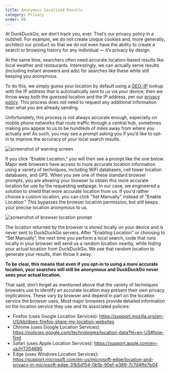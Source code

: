 ```yaml
---
title: Anonymous Localized Results
category: Privacy
order: 99
---
```


<p>
    At DuckDuckGo, we don’t track you, ever. That’s our privacy policy in a nutshell. For example, we do not create unique cookies and, more generally, architect our product so that we do not even have the ability to create a search or browsing history for any individual — it’s privacy by design.
</p>

<p>
    At the same time, searchers often need accurate location-based results like local weather and restaurants. Interestingly, we can actually serve results (including instant answers and ads) for searches like these while still keeping you anonymous.
</p>

<p>
    To do this, we simply guess your location by default using a <a href="https://en.wikipedia.org/wiki/Internet_geolocation">GEO::IP</a> lookup with the IP address that is automatically sent to us via your device; then we throw away both the guessed location and the IP address, per our <a href="https://duckduckgo.com/privacy">privacy policy</a>. This process does not need to request any additional information than what you are already sending.
</p>

<p>
    Unfortunately, this process is not always accurate enough, especially on mobile phone networks that route traffic through a central hub, sometimes making you appear to us to be hundreds of miles away from where you actually are! As such, you may see a prompt asking you if you’d like to opt-in to improve the accuracy of your local search results.
</p>

<img alt="screenshot of warning screen" src="{{ site.baseurl }}/images/desktop_pul_prompt.png" />
<p>
    If you click “Enable Location,” you will then see a prompt like the one below. Major web browsers have access to more accurate location information using a variety of techniques, including WiFi databases, cell tower location databases, and GPS. When you see one of these standard browser prompts, you are allowing your browser to obtain this more accurate location for use by the requesting webpage. In our case, we engineered a solution to shield that more accurate location from us. If you'd rather choose a custom location, you can click "Set Manually" instead of "Enable Location." This bypasses the browser location permission, but still keeps your precise location anonymous to us.
</p>

<img alt="screenshot of browser location prompt" src="{{ site.baseurl }}/images/6631305e26ef2563263b3eb1c83b2a9e.png" />
<p>
    The location returned by the browser is stored locally on your device and is never sent to DuckDuckGo servers. After “Enabling Location” or choosing to “Set Manually”, the next time you perform a local search, code that runs locally in your browser will send us a random location nearby, while hiding your actual location from DuckDuckGo. We use that random location to generate your results, then throw it away.
</p>

<p>
    <strong>To be clear, this means that even if you opt-in to using a more accurate location, your searches will still be anonymous and DuckDuckGo never sees your actual location.</strong>
</p>

<p>
    That said, don’t forget as mentioned above that the variety of techniques browsers use to identify an accurate location may present their own privacy implications. These vary by browser and depend in part on the location service the browser uses. Most major browsers provide detailed information on the location service they use and its associated policies:
</p>
<ul>
    <li>
        Firefox (uses Google Location Services):
        <a href="https://support.mozilla.org/en-US/kb/does-firefox-share-my-location-websites">https://support.mozilla.org/en-US/kb/does-firefox-share-my-location-websites</a>
    </li>
    <li>
        Chrome (uses Google Location Services):
        <a href="https://policies.google.com/technologies/location-data?hl=en-US#how-find">https://policies.google.com/technologies/location-data?hl=en-US#how-find</a>
    </li>
    <li>
        Safari (uses Apple Location Services):
        <a href="https://support.apple.com/en-us/HT204690">https://support.apple.com/en-us/HT204690</a>
    </li>
    <li>
        Edge (uses Windows Location Services):
        <a href="https://support.microsoft.com/en-us/microsoft-edge/location-and-privacy-in-microsoft-edge-31b5d154-0b1b-90ef-e389-7c7d4ffe7b04">https://support.microsoft.com/en-us/microsoft-edge/location-and-privacy-in-microsoft-edge-31b5d154-0b1b-90ef-e389-7c7d4ffe7b04</a>
    </li>
</ul>
